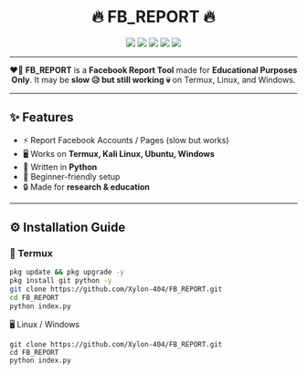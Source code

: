 <h1 align="center">🔥 FB_REPORT 🔥</h1>

<p align="center">
  <img src="https://img.shields.io/github/stars/Xylon-404/FB_REPORT?style=for-the-badge" />
  <img src="https://img.shields.io/github/forks/Xylon-404/FB_REPORT?style=for-the-badge" />
  <img src="https://img.shields.io/github/issues/Xylon-404/FB_REPORT?style=for-the-badge" />
  <img src="https://img.shields.io/badge/Platform-Termux%20%7C%20Linux%20%7C%20Windows-orange?style=for-the-badge" />
  <img src="https://img.shields.io/badge/Language-Python-blue?style=for-the-badge&logo=python" />
</p>

---

<p align="center">
  ❤️‍🔥 <b>FB_REPORT</b> is a <b>Facebook Report Tool</b> made for <b>Educational Purposes Only</b>.  
  It may be <b>slow 😥 but still working 💀</b> on Termux, Linux, and Windows.  
</p>

---

## ✨ Features
- ⚡ Report Facebook Accounts / Pages (slow but works)  
- 🖥️ Works on **Termux, Kali Linux, Ubuntu, Windows**  
- 🐍 Written in **Python**  
- 🚀 Beginner-friendly setup  
- 🔒 Made for **research & education**  

---

## ⚙️ Installation Guide

### 📲 Termux
```bash
pkg update && pkg upgrade -y
pkg install git python -y
git clone https://github.com/Xylon-404/FB_REPORT.git
cd FB_REPORT
python index.py
```

🖥️ Linux / Windows
```
git clone https://github.com/Xylon-404/FB_REPORT.git
cd FB_REPORT
python index.py
```

